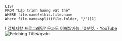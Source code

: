 ```dataview
LIST
FROM "Lập trình hướng vật thể" 
WHERE file.name!=this.file.name
Where file.name=split(file.folder, "/")[1]
```
! [객체지향 프로그래밍? 문과도 이해쌉가능. 10분컷. - YouTube](https://youtu.be/cg1xvFy1JQQ)
![Fetching Title#qvdn](https://youtu.be/pTB0EiLXUC8)